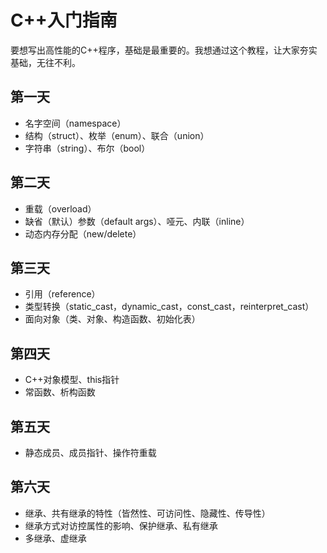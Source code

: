# C++入门指南
要想写出高性能的C++程序，基础是最重要的。我想通过这个教程，让大家夯实基础，无往不利。  
## 第一天
* 名字空间（namespace）
* 结构（struct）、枚举（enum）、联合（union）
* 字符串（string）、布尔（bool）

## 第二天
* 重载（overload）
* 缺省（默认）参数（default args）、哑元、内联（inline）
* 动态内存分配（new/delete）

## 第三天
* 引用（reference）
* 类型转换（static_cast，dynamic_cast，const_cast，reinterpret_cast）
* 面向对象（类、对象、构造函数、初始化表）

## 第四天
* C++对象模型、this指针
* 常函数、析构函数

## 第五天
* 静态成员、成员指针、操作符重载

## 第六天
* 继承、共有继承的特性（皆然性、可访问性、隐藏性、传导性）
* 继承方式对访控属性的影响、保护继承、私有继承
* 多继承、虚继承

